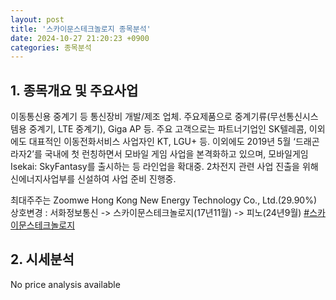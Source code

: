 ```yaml
---
layout: post
title: '스카이문스테크놀로지 종목분석'
date: 2024-10-27 21:20:23 +0900
categories: 종목분석
---
```


## 1. 종목개요 및 주요사업

이동통신용 중계기 등 통신장비 개발/제조 업체. 주요제품으로 중계기류(무선통신시스템용 중계기, LTE 중계기), Giga AP 등. 주요 고객으로는 파트너기업인 SK텔레콤, 이외에도 대표적인 이동전화서비스 사업자인 KT, LGU+ 등. 이외에도 2019년 5월 ‘드래곤라자2’를 국내에 첫 런칭하면서 모바일 게임 사업을 본격화하고 있으며, 모바일게임 Isekai: SkyFantasy를 출시하는 등 라인업을 확대중. 2차전지 관련 사업 진출을 위해 신에너지사업부를 신설하여 사업 준비 진행중.

최대주주는 Zoomwe Hong Kong New Energy Technology Co., Ltd.(29.90%) 상호변경 : 서화정보통신 -> 스카이문스테크놀로지(17년11월) -> 피노(24년9월)
[#스카이문스테크놀로지](#)

## 2. 시세분석

No price analysis available
